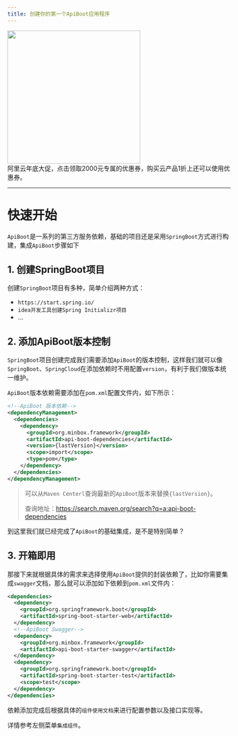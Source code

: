```yaml
---
title: 创建你的第一个ApiBoot应用程序
---
```


<a href="https://www.aliyun.com/minisite/goods?userCode=rqxni4zt&share_source=copy_link" target="_blank"><img src="http://blog.yuqiyu.com/images/1212/aliyun_1212.jpg" width="300px"/></a>
<br/>
阿里云年底大促，点击领取2000元专属的优惠券，购买云产品1折上还可以使用优惠券。

<hr/>

# 快速开始

`ApiBoot`是一系列的第三方服务依赖，基础的项目还是采用`SpringBoot`方式进行构建，集成`ApiBoot`步骤如下

## 1. 创建SpringBoot项目

创建`SpringBoot`项目有多种，简单介绍两种方式：

- `https://start.spring.io/`
- `idea开发工具创建Spring Initializr项目`
- ...

## 2. 添加ApiBoot版本控制

`SpringBoot`项目创建完成我们需要添加`ApiBoot`的版本控制，这样我们就可以像`SpringBoot`、`SpringCloud`在添加依赖时不用配置`version`，有利于我们做版本统一维护。

`ApiBoot`版本依赖需要添加在`pom.xml`配置文件内，如下所示：

```xml
<!--ApiBoot 版本依赖-->
<dependencyManagement>
  <dependencies>
    <dependency>
      <groupId>org.minbox.framework</groupId>
      <artifactId>api-boot-dependencies</artifactId>
      <version>{lastVersion}</version>
      <scope>import</scope>
      <type>pom</type>
    </dependency>
  </dependencies>
</dependencyManagement>
```

> 可以从`Maven Centerl`查询最新的`ApiBoot`版本来替换`{lastVersion}`。
>
> 查询地址：https://search.maven.org/search?q=a:api-boot-dependencies

到这里我们就已经完成了`ApiBoot`的基础集成，是不是特别简单？

## 3. 开箱即用

那接下来就根据具体的需求来选择使用`ApiBoot`提供的封装依赖了，比如你需要集成`swagger`文档，那么就可以添加如下依赖到`pom.xml`文件内：

```xml
<dependencies>
  <dependency>
    <groupId>org.springframework.boot</groupId>
    <artifactId>spring-boot-starter-web</artifactId>
  </dependency>
  <!--ApiBoot Swagger-->
  <dependency>
    <groupId>org.minbox.framework</groupId>
    <artifactId>api-boot-starter-swagger</artifactId>
  </dependency>
  <dependency>
    <groupId>org.springframework.boot</groupId>
    <artifactId>spring-boot-starter-test</artifactId>
    <scope>test</scope>
  </dependency>
</dependencies>
```

依赖添加完成后根据具体的`组件使用文档`来进行配置参数以及接口实现等。

详情参考左侧菜单`集成组件`。